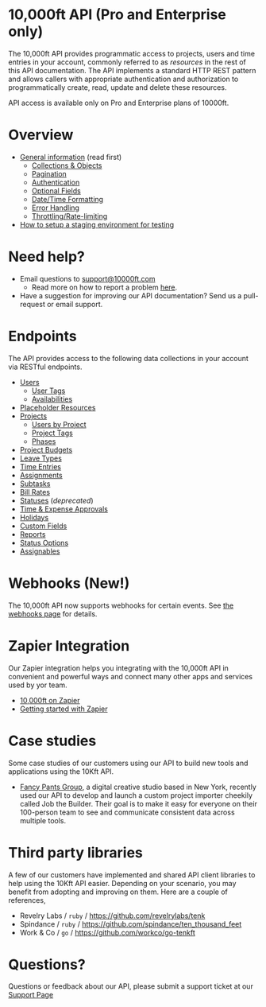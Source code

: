 # 10,000ft API (Pro and Enterprise only)

The 10,000ft API provides programmatic access to projects, users and time entries in your account, commonly referred to as _resources_ in the rest of this API documentation. The API implements a standard HTTP REST pattern and allows callers with appropriate authentication and authorization to programmatically create, read, update and delete these resources.

API access is available only on Pro and Enterprise plans of 10000ft.

# Overview

* [General information](sections/first-things-first.md) (read first)
  * [Collections & Objects](https://github.com/10Kft/10kft-api/blob/master/sections/first-things-first.md#collections--objects)
  * [Pagination](https://github.com/10Kft/10kft-api/blob/master/sections/first-things-first.md#pagination)
  * [Authentication](https://github.com/10Kft/10kft-api/blob/master/sections/first-things-first.md#authentication)
  * [Optional Fields](https://github.com/10Kft/10kft-api/blob/master/sections/first-things-first.md#optional-fields)
  * [Date/Time Formatting](https://github.com/10Kft/10kft-api/blob/master/sections/first-things-first.md#date--time-formatting)
  * [Error Handling](https://github.com/10Kft/10kft-api/blob/master/sections/first-things-first.md#error-handling)
  * [Throttling/Rate-limiting](https://github.com/10Kft/10kft-api/blob/master/sections/first-things-first.md#throttling--rate-limiting)
* [How to setup a staging environment for testing](sections/staging-environment.md)

# Need help?

* Email questions to support@10000ft.com
  * Read more on how to report a problem [here](sections/getting-help.md).
* Have a suggestion for improving our API documentation? Send us a pull-request or email support.

# Endpoints

The API provides access to the following data collections in your account via RESTful endpoints.

* [Users](sections/users.md)
  * [User Tags](sections/user-tags.md)
  * [Availabilities](sections/user-availabilities.md)
* [Placeholder Resources](sections/placeholders.md)
* [Projects](sections/projects.md)
  * [Users by Project](sections/project-users.md)
  * [Project Tags](sections/project-tags.md)
  * [Phases](sections/phases.md)
* [Project Budgets](sections/budget-items.md)
* [Leave Types](sections/leave-types.md)
* [Time Entries](sections/time-entries.md)
* [Assignments](sections/assignments.md)
* [Subtasks](sections/subtasks.md)
* [Bill Rates](sections/bill-rates.md)
* [Statuses](sections/user-statuses.md) (_deprecated_)
* [Time & Expense Approvals](sections/approvals.md)
* [Holidays](sections/holidays.md)
* [Custom Fields](sections/custom-fields.md)
* [Reports](sections/reports.md)
* [Status Options](sections/status-options.md)
* [Assignables](sections/assignables.md)


# Webhooks (New!)

The 10,000ft API now supports webhooks for certain events. See [the webhooks page](sections/webhooks.md) for details.

# Zapier Integration

Our Zapier integration helps you integrating with the 10,000ft API in convenient and powerful ways and connect many other apps and services used by yor team.

* [10,000ft on Zapier](https://zapier.com/apps/10000ft/integrations)
* [Getting started with Zapier](sections/zapier-integration.md)

# Case studies

Some case studies of our customers using our API to build new tools and applications using the 10Kft API.

  * [Fancy Pants Group](https://www.10000ft.com/blog/fancy-pants-group-case-study), a digital creative studio based in New York, recently used our API to develop and launch a custom project importer cheekily called Job the Builder. Their goal is to make it easy for everyone on their 100-person team to see and communicate consistent data across multiple tools.

# Third party libraries

A few of our customers have implemented and shared API client libraries to help using the 10Kft API easier. Depending on your scenario, you may benefit from adopting and improving on them. Here are a couple of references,

* Revelry Labs / `ruby` / https://github.com/revelrylabs/tenk
* Spindance / `ruby` / https://github.com/spindance/ten_thousand_feet
* Work & Co / `go` / https://github.com/workco/go-tenkft

# Questions?

Questions or feedback about our API, please submit a support ticket at our [Support Page](https://help.smartsheet.com/contact?contactType=10k-support) 
